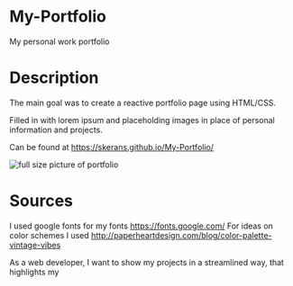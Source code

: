 # My-Portfolio
My personal work portfolio

# Description
The main goal was to create a reactive portfolio page using HTML/CSS.

Filled in with lorem ipsum and placeholding images in place of personal information and projects.

Can be found at
https://skerans.github.io/My-Portfolio/

![full size picture of portfolio](./assets/images/screenshot)


# Sources
I used google fonts for my fonts
https://fonts.google.com/
For ideas on color schemes I used
http://paperheartdesign.com/blog/color-palette-vintage-vibes

As a web developer, I want to show my projects in a streamlined way, that highlights my 
